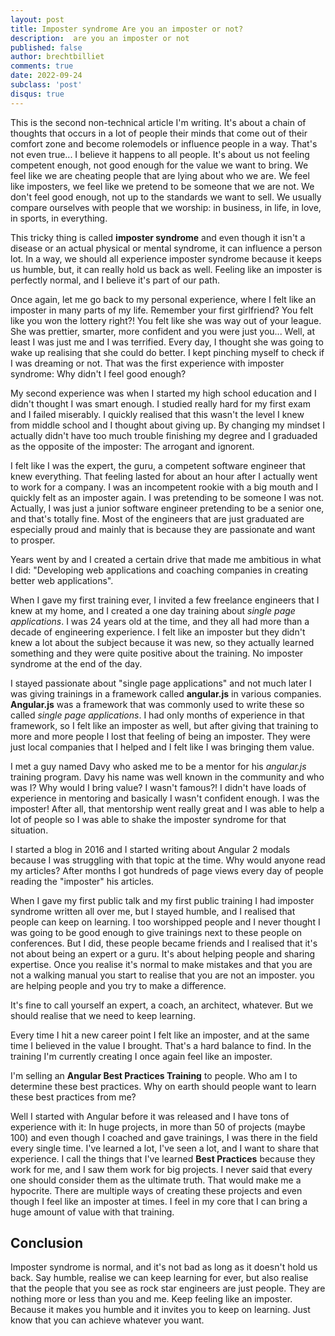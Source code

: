 ```yaml
---
layout: post
title: Imposter syndrome Are you an imposter or not?
description:  are you an imposter or not
published: false
author: brechtbilliet
comments: true
date: 2022-09-24
subclass: 'post'
disqus: true
---
```


This is the second non-technical article I'm writing. It's about a chain of thoughts that occurs in a lot of people their minds
that come out of their comfort zone and become rolemodels or influence people in a way. That's not even true...
I believe it happens to all people.
It's about us not feeling competent enough, not good enough for the value we want to bring.
We feel like we are cheating people that are lying about who we are. We feel like imposters, we feel like we
pretend to be someone that we are not. We don't feel good enough, not up to the standards we want to sell.
We usually compare ourselves with people that we worship: in business, in life, in love, in sports, in everything.

This tricky thing is called **imposter syndrome** and even though it isn't a disease or an actual physical or mental syndrome,
it can influence a person lot. In a way, we should all experience imposter syndrome because it keeps us humble, but, 
it can really hold us back as well. Feeling like an imposter is perfectly normal, and I believe it's part of our path.

Once again, let me go back to my personal experience, where I felt like an imposter in many parts of my life.
Remember your first girlfriend? You felt like you won the lottery right?! You felt like she was way out of your league.
She was prettier, smarter, more confident and you were just you... Well, at least I was just me and I was terrified.
Every day, I thought she was going to wake up realising that she could do better. I kept pinching myself to check if
I was dreaming or not.
That was the first experience with imposter syndrome: Why didn't I feel good enough?

My second experience was when I started my high school education and I didn't thought I was smart enough.
I studied really hard for my first exam and I failed miserably. I quickly realised that this wasn't the level I knew from
middle school and I thought about giving up. By changing my mindset I actually didn't have too much trouble finishing my
degree and I graduaded as the opposite of the imposter: The arrogant and ignorent.

I felt like I was the expert, the guru, a competent software engineer that knew everything.
That feeling lasted for about an hour after I actually went to work for a company. I was an incompetent rookie with a big mouth and
I quickly felt as an imposter again. I was pretending to be someone I was not. Actually, I was just a junior software engineer pretending to be a senior one,
and that's totally fine. Most of the engineers that are just graduated are especially proud and mainly that is because they are passionate
and want to prosper.

Years went by and I created a certain drive that made me ambitious in what I did:
"Developing web applications and coaching companies in creating better web applications".

When I gave my first training ever, I invited a few freelance engineers that I knew at my home, and I created a one day training about *single page applications*.
I was 24 years old at the time, and they all had more than a decade of engineering experience. I felt like an imposter but they didn't knew a lot about the subject because it was new,
so they actually learned something and they were quite positive about the training. No imposter syndrome at the end of the day.

I stayed passionate about "single page applications" and not much later I was giving trainings in a framework called **angular.js** in various companies.
**Angular.js** was a framework that was commonly used to write these so called *single page applications*.
I had only months of experience in that framework, so I felt like an imposter as well, but after giving that training to more and more people
I lost that feeling of being an imposter. They were just local companies that I helped and I felt like I was bringing them value.

I met a guy named Davy who asked me to be a mentor for his *angular.js* training program. Davy his name was well known in the community and who was I?
Why would I bring value? I wasn't famous?! I didn't have loads of experience in mentoring and basically I wasn't confident enough. I was the imposter!
After all, that mentorship went really great and I was able to help a lot of people so I was able to shake the imposter syndrome for that situation.

I started a blog in 2016 and I started writing about Angular 2 modals because I was struggling with that topic at the time.
Why would anyone read my articles? After months I got hundreds of page views every day of people reading the "imposter" his articles.

When I gave my first public talk and my first public training I had imposter syndrome written all over me, but I stayed humble, and I realised that people
can keep on learning. I too worshipped people and I never thought I was going to be good enough to give trainings next to these people on conferences.
But I did, these people became friends and I realised that it's not about being an expert or a guru. It's about helping people and sharing expertise.
Once you realise it's normal to make mistakes and that you are not a walking manual you start to realise that you are not an imposter.
you are helping people and you try to make a difference. 

It's fine to call yourself an expert, a coach, an architect, whatever. But we should realise that we need to keep learning.

Every time I hit a new career point I felt like an imposter, and at the same time I believed in the value I brought. That's
a hard balance to find. In the training I'm currently creating I once again feel like an imposter.

I'm selling an **Angular Best Practices Training** to people. Who am I to determine these best practices.
Why on earth should people want to learn these best practices from me?

Well I started with Angular before it was released and I have tons of experience with it: In huge projects, in more than 50 of projects (maybe 100)
and even though I coached and gave trainings, I was there in the field every single time. I've learned a lot, I've seen a lot, and I want to share that experience.
I call the things that I've learned **Best Practices** because they work for me, and I saw them work for big projects. I never said that every one should consider them as the ultimate truth.
That would make me a hypocrite. There are multiple ways of creating these projects and even though I feel like an imposter at times. I feel in my core that I
can bring a huge amount of value with that training.

## Conclusion

Imposter syndrome is normal, and it's not bad as long as it doesn't hold us back.
Say humble, realise we can keep learning for ever, but also realise that the people that you see as
rock star engineers are just people. They are nothing more or less than you and me. Keep feeling like an imposter.
Because it makes you humble and it invites you to keep on learning. Just know that you can achieve whatever you want.
